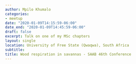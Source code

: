 ```yaml
---
author: Mpilo Khumalo
categories:
- meetup
date: "2020-01-09T14:15:59-06:00"
date_end: "2020-01-09T14:45:59-06:00"
draft: false
excerpt: Talk on one of my MSc chapters
layout: single
location: University of Free State (Qwaqwa), South Africa 
subtitle: 
title: Wood respiration in savannas - SAAB 46th Conference
---
```


